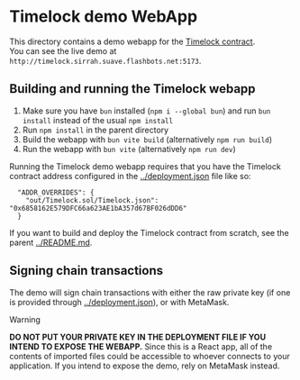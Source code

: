 # Timelock demo WebApp

This directory contains a demo webapp for the [Timelock contract](../../src/examples/Timelock.sol).  
You can see the live demo at `http://timelock.sirrah.suave.flashbots.net:5173`.  

## Building and running the Timelock webapp

1. Make sure you have `bun` installed (`npm i --global bun`) and run `bun install` instead of the usual `npm install`
2. Run `npm install` in the parent directory
3. Build the webapp with `bun vite build` (alternatively `npm run build`)
4. Run the webapp with `bun vite` (alternatively `npm run dev`)

Running the Timelock demo webapp requires that you have the Timelock contract address configured in the [../deployment.json](../../deployment.json) file like so:
```
  "ADDR_OVERRIDES": {
    "out/Timelock.sol/Timelock.json": "0x6858162E579DFC66a623AE1bA357d67BF026dDD6"
  }
```

If you want to build and deploy the Timelock contract from scratch, see the parent [../README.md](../../README.md).  

## Signing chain transactions

The demo will sign chain transactions with either the raw private key (if one is provided through [../deployment.json](../../deployment.json)), or with MetaMask.  
> [!WARNING]
> **DO NOT PUT YOUR PRIVATE KEY IN THE DEPLOYMENT FILE IF YOU INTEND TO EXPOSE THE WEBAPP.** Since this is a React app, all of the contents of imported files could be accessible to whoever connects to your application. If you intend to expose the demo, rely on MetaMask instead.
